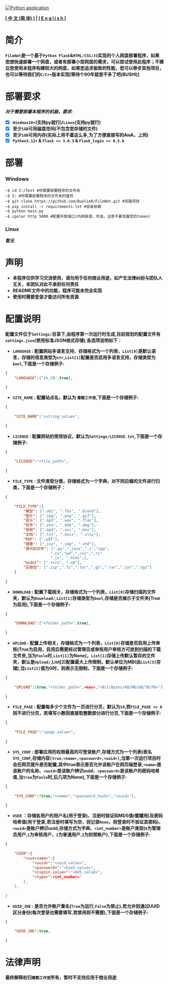 [![Python application](https://github.com/thundercoolstudio/FileNet/actions/workflows/python-app.yml/badge.svg)](https://github.com/thundercoolstudio/FileNet/actions/workflows/python-app.yml)

**[[ 中 文 (简 体) ]](#简介) | [[ E n g l i s h ]](#简介)**

# 简介
**`FileNet`是一个基于`Python Flask`&`HTML/CSS/JS`实现的个人网盘部署程序，如果您想快速部署一个网盘，或者有部署小型网盘的需求，可以尝试使用此程序；不建议您使用本程序构建较大的网盘，如果您追求极致的性能，您可以移步其他项目，也可以等待我们的`C/C++`版本实现[等待个90年就差不多了吧(BUSHI)]**

# 部署要求
***对于需要部署本程序的机器，要求:***
- [x] **`Windows10+`(支持py就行)/`Linux`(支持py就行)**
- [x] **至少`1GB`可用磁盘空间(不包含您存储的文件)**
- [x] **至少`1GB`可用内存(实际上用不着这么多,为了方便直接写的AwA，上同)**
- [x] **`Python3.12+` & `Flask >= 3.0.3` & `Flask_login >= 0.5.0`**

# 部署
### Windows
```shell
~$ cd I:/Test #你需要部署程序的文件夹
~$ I: #你需要部署程序的文件夹的盘符
~$ git clone https://github.com/BuelieR/FileNet.git #克隆项目
~$ pip install -r requirements.txt #安装依赖
~$ python main.py
~$ cpolar http 5000 #配置开放端口(内网穿透，可选，注意不要泄露您的token)
```

### Linux
***暂无***

# 声明
- **本程序仅供学习交流使用，请勿用于任何商业用途，如产生法律纠纷与团队人无关，本团队对此不承担任何责任**
- **README文件中的功能，程序可能未完全实现**
- **使用时需要登录才能访问所有资源**

# 配置说明
**配置文件位于`Settings/`目录下,由程序第一次运行时生成,目前规划的配置文件有`settings.json`(使用标准JSON格式存储),各选项说明如下：**
- **`LANGUAGE` : 配置网站多语言支持，存储格式为一个列表，`List[0]`是默认语言，存储的信息类型为`str`,`List[1]`配置是否启用多语言支持，存储类型为`bool`,下面是一个存储例子:**
```json
{
    "LANGUAGE":["zh_CN",true],
    
}
```
- **`SITE_NAME` : 配置站点名，默认为 `雷酷工作室`,下面是一个存储例子:**
```json
{
    
    "SITE_NAME":"<string_value>",
    
}
```
- **`LICENSE` : 配置网站的使用协议，默认为`Settings/LICENSE.txt`,下面是一个存储例子:**
```json
{
    
    "LICENSE":"<file_path>",
    
}
```
- **`FILE_TYPE` : 文件类型分类，存储格式为一个字典，对不同后缀的文件进行归类，下面是一个存储例子：**
```json
{
    
    "FILE_TYPE":{
        "模型": [".obj", ".fbx", ".blend"],
        "图片": [".jpg", ".png", ".gif"],
        "音乐": [".mp3", ".wav", ".flac"],
        "软件": [".exe", ".deb", ".dmg"],
        "视频": [".mp4", ".avi", ".mov"],
        "文档": [".txt", ".docx", ".xlsx"],
        "PDF": [".pdf"],
        "镜像": [".iso", ".img", ".vhd"],
        "源代码文件": [".py",".java",".c","cpp",
                    ".cs","wd",".css",".rs"
                    ".js", ".html",],
        "Godot": [".tscn", ".wd"],
        "压缩包": [".zip",".7z",".tar",".gz",".rar",".jar",".tgz"]
    }
    
}
```
- **`DOWNLOAD` : 配置下载相关，存储格式为一个列表，`List[0]`存储扫描的文件夹，默认为`Download/`,`List[1]`存储类型为`bool`,存储是否展示子文件夹(True为启用),下面是一个存储例子:**
```json
{
    
    "DOWNLOAD":["<folder_path>",true],
    
}
```
- **`UPLOAD` : 配置上传相关，存储格式为一个列表，`List[0]`存储是否启用上传审核(True为启用，启用后需要经过管理员或审核用户审核方可放到扫描的下载文件夹,当为`Fasle`时,`List[1]`为None)，`List[1]`存储上传默认暂存的文件夹，默认是`Upload/`,List[2]配置最大上传限制，默认单位为MB(由`List[3]`存储),当`List[2]`值为0时，则表示无限制，下面是一个存储例子:**
```json
{
    
    "UPLOAD":[true,"<folder_path>",<max>,"<Bit/Bytes/KB/MB/GB/TB/PB>"],
    
}
```
- **`FILE_PAGE` : 配置每多少个文件为一页进行分页，默认为`10`,若`FILE_PAGE <= 0`则不进行分页，若填写小数则直接取整数部分进行分页,下面是一个存储例子:**
```json
{
    
    "FILE_PAGE":"<page_value>",
    
}
```
- **`SYS_CONF` : 部署应用的权限最高的可登录账户,存储方式为一个列表(表名`SYS_CONF`,存储内容`[true,<name>,<password>,<uuid>]`,当第一次运行项目时会在网页提升是否配置,其中true表示是否允许该账户在网页端登录,`<name>`是该账户的名称、`<uuid>`是该账户辨识uuid、`<password>`是该账户的密码哈希值,当`true`为`Fasle`时,后几项为None),下面是一个存储例子:**
```json
{
    
    "SYS_CONF":[true,"<name>","<password_hash>","<uuid>"],
    
}
```
- **`USER` ：存储各用户的用户名(用于登录)、注册时验证码MD5值(蜜罐用)及密码哈希值(用于登录,若注册时填写为空，则记录`None`，则登录时不验证其密码)、`<uuid>`是账户辨识uuid,存储方式为字典、`<int_number>`是账户类型(`0`为管理员用户,`1`为审核用户，`2`为普通用户,`3`为封禁账户),下面是一个存储例子:**
```json
{
    
    "USER":{
        "<username>":{
            "<uuid>":"<uuid_value>",
            "<password>":"<hash_value>",
            "<signin_value>":"<md5_value>",
            "<type>":<int_number>"
        },
    },
    
}
```
- **`UUID_JNE` : 是否允许账户重名(`True`为运行,`False`为禁止),若允许则通过UUID区分身份(每次登录也需要填写,若禁用则不需要),下面是一个存储例子:**
```json
{
    
    "UUID_JNE":true,
    
}
```

# 法律声明
**最终解释权归`雷酷工作室`所有，暂时不支持应用于商业用途**
